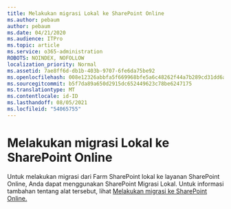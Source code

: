 ```yaml
---
title: Melakukan migrasi Lokal ke SharePoint Online
ms.author: pebaum
author: pebaum
ms.date: 04/21/2020
ms.audience: ITPro
ms.topic: article
ms.service: o365-administration
ROBOTS: NOINDEX, NOFOLLOW
localization_priority: Normal
ms.assetid: 7ae8ff6d-db1b-403b-9707-6fe6da75be92
ms.openlocfilehash: 008e12326abbfa5f669968bfe5a6c48262f44a7b289cd31dd6a229f78d268a34
ms.sourcegitcommit: b5f7da89a650d2915dc652449623c78be6247175
ms.translationtype: MT
ms.contentlocale: id-ID
ms.lasthandoff: 08/05/2021
ms.locfileid: "54065755"
---
```

# <a name="migrate-on-premises-to-sharepoint-online"></a>Melakukan migrasi Lokal ke SharePoint Online

Untuk melakukan migrasi dari Farm SharePoint lokal ke layanan SharePoint Online, Anda dapat menggunakan SharePoint Migrasi Lokal. Untuk informasi tambahan tentang alat tersebut, lihat [Melakukan migrasi ke SharePoint Online.](https://go.microsoft.com/fwlink/?linkid=2019574)
  

